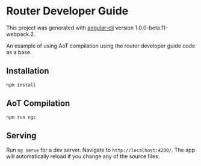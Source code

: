# Router Developer Guide

This project was generated with [angular-cli](https://github.com/angular/angular-cli) version 1.0.0-beta.11-webpack.2.

An example of using AoT compilation using the router developer guide code as a base.

## Installation

`npm install`

## AoT Compilation

`npm run ngc`

## Serving
Run `ng serve` for a dev server. Navigate to `http://localhost:4200/`. The app will automatically reload if you change any of the source files.
